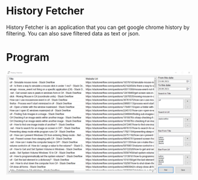 # History Fetcher

History Fetcher is an application that you can get google chrome history by filtering. You can also save filtered data as text or json.

# Program

![](/Images/menu.png)